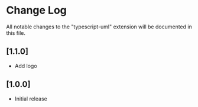 # Change Log
All notable changes to the "typescript-uml" extension will be documented in this file.

## [1.1.0]
- Add logo

## [1.0.0]
- Initial release